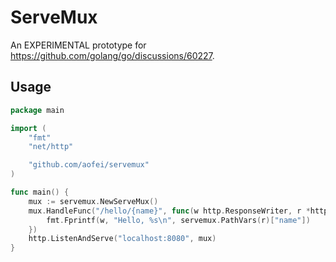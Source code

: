 # ServeMux

An EXPERIMENTAL prototype for https://github.com/golang/go/discussions/60227.

## Usage

```go
package main

import (
	"fmt"
	"net/http"

	"github.com/aofei/servemux"
)

func main() {
	mux := servemux.NewServeMux()
	mux.HandleFunc("/hello/{name}", func(w http.ResponseWriter, r *http.Request) {
		fmt.Fprintf(w, "Hello, %s\n", servemux.PathVars(r)["name"])
	})
	http.ListenAndServe("localhost:8080", mux)
}
```
